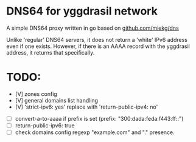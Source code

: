 # DNS64 for yggdrasil network

A simple DNS64 proxy written in go based on [github.com/miekg/dns](https://github.com/miekg/dns)

Unlike 'regular' DNS64 servers, it does not return a 'white' IPv6 address even if one exists. However, if there is an AAAA record with the yggdrasil address, it returns that specifically.

# TODO:  
- [V] zones config
- [V] general domains list handling
- [V] 'strict-ipv6: yes' replace with 'return-public-ipv4: no'
- [ ] convert-a-to-aaaa if prefix is set (prefix: "300:dada:feda:f443:ff::")
- [ ] return-public-ipv6: true
- [ ] check domains config regexp "example.com" and "." presence.